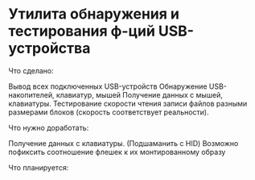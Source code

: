 # **Утилита обнаружения и тестирования ф-ций USB-устройства** #

Что сделано:

Вывод всех подключенных USB-устройств
Обнаружение USB-накопителей, клавиатур, мышей
Получение данных с мышей, клавиатуры.
Тестирование скорости чтения записи файлов разными размерами блоков (скорость соответствует реальности).

Что нужно доработать:

Получение данных с клавиатуры. (Подшаманить с HID)
Возможно пофиксить соотношение флешек к их монтированному образу
  
Что планируется:

